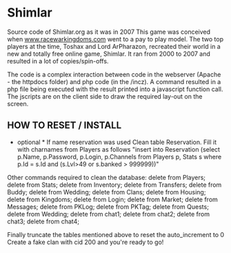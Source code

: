 # Shimlar
Source code of Shimlar.org as it was in 2007
This game was conceived when www.racewarkingdoms.com went to a pay to play model.
The two top players at the time, Toshax and Lord ArPharazon, recreated their world in a new and totally free online game, Shimlar.
It ran from 2000 to 2007 and resulted in a lot of copies/spin-offs.

The code is a complex interaction between code in the webserver (Apache - the httpdocs folder) and php code (in the /incz). 
A command resulted in a php file being executed with the result printed into a javascript function call. 
The jscripts are on the client side to draw the required lay-out on the screen.

HOW TO RESET / INSTALL
----------------------
* optional * If name reservation was used
Clean table Reservation.
Fill it with charnames from Players as follows
"insert into Reservation (select p.Name, p.Password, p.Login, p.Channels from Players p, Stats s where p.Id = s.Id and (s.Lvl>49 or s.banked > 999999))"

Other commands required to clean the database:
delete from Players;
delete from Stats;
delete from Inventory;
delete from Transfers;
delete from Buddy;
delete from Wedding;
delete from Clans;
delete from Housing;
delete from Kingdoms;
delete from Login;
delete from Market;
delete from Messages;
delete from PKLog;
delete from PKTag;
delete from Quests;
delete from Wedding;
delete from chat1;
delete from chat2;
delete from chat3;
delete from chat4;

Finally truncate the tables mentioned above to reset the auto_increment to 0
Create a fake clan with cid 200 and you're ready to go!
